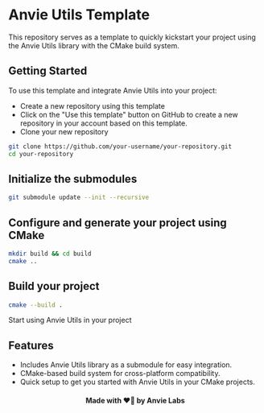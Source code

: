 # Anvie Utils Template

This repository serves as a template to quickly kickstart your project using the Anvie Utils library with the CMake build system.

## Getting Started
To use this template and integrate Anvie Utils into your project:
- Create a new repository using this template
- Click on the "Use this template" button on GitHub to create a new repository in your account based on this template.
- Clone your new repository
    
``` bash
git clone https://github.com/your-username/your-repository.git
cd your-repository
```


## Initialize the submodules

``` bash
git submodule update --init --recursive
```

## Configure and generate your project using CMake

``` bash
mkdir build && cd build
cmake ..
```

## Build your project

``` bash
cmake --build .
```
Start using Anvie Utils in your project

## Features

- Includes Anvie Utils library as a submodule for easy integration.
- CMake-based build system for cross-platform compatibility.
- Quick setup to get you started with Anvie Utils in your CMake projects.

<center>
<h4> Made with ❤️‍🔥 by Anvie Labs </h4>
</center>
